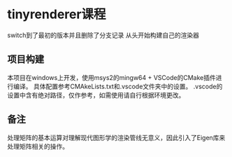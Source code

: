 # tinyrenderer课程

switch到了最初的版本并且删除了分支记录
从头开始构建自己的渲染器

## 项目构建

本项目在windows上开发，使用msys2的mingw64 + VSCode的CMake插件进行编译。
具体配置参考CMAkeLists.txt和.vscode文件夹中的设置。
.vscode的设置中含有绝对路径，仅作参考，如需使用请自行根据环境更改。

## 备注

处理矩阵的基本运算对理解现代图形学的渲染管线无意义，因此引入了Eigen库来处理矩阵相关的操作。

